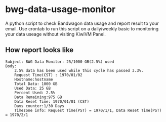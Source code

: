 # bwg-data-usage-monitor
A python script to check Bandwagon data usage and report result to your email. Use  crontab to run this script on a daily/weekly basic to monitoring your data useage without visiting KiwiVM Panel. 

## How report looks like
    Subject: BWG Data Monitor: 25/1000 GB(2.5%) used
    Body:
        2.5% data has been used while this cycle has passed 3.3%.
        Request Time(CST) : 1970/01/02 
        Hostname:hostname
        Total Data: 1000 GB
        Used Data: 25 GB
        Percent Used: 2.5%
        Data Remaining:975 GB
        Data Reset Time: 1970/01/01 (CST)
        Days counter:1/30 Days
        Timezone info: Request Time(PST) = 1970/1/1, Data Reset Time(PST) = 1970/2/1
        
